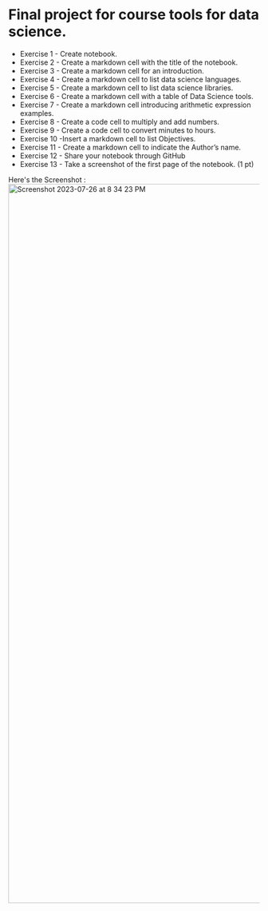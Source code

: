# Final project for course tools for data science.

- Exercise 1 - Create notebook.
- Exercise 2 - Create a markdown cell with the title of the notebook.
- Exercise 3 - Create a markdown cell for an introduction.
- Exercise 4 - Create a markdown cell to list data science languages.
- Exercise 5 - Create a markdown cell to list data science libraries.
- Exercise 6 - Create a markdown cell with a table of Data Science tools.
- Exercise 7 - Create a markdown cell introducing arithmetic expression examples.
- Exercise 8 - Create a code cell to multiply and add numbers.
- Exercise 9 - Create a code cell to convert minutes to hours.
- Exercise 10 -Insert a markdown cell to list Objectives.
- Exercise 11 - Create a markdown cell to indicate the Author’s name.
- Exercise 12 - Share your notebook through GitHub
- Exercise 13 - Take a screenshot of the first page of the notebook. (1 pt)

Here's the Screenshot :
<img width="1440" alt="Screenshot 2023-07-26 at 8 34 23 PM" src="https://github.com/NamanAarzoo/tools-for-DS-final-project/assets/84902335/6c4fc180-5579-43e4-ab63-1e78d8d9fff0">
